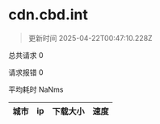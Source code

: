 
  # cdn.cbd.int

  > 更新时间 2025-04-22T00:47:10.228Z
  
  总共请求 0

  请求报错 0

  平均耗时 NaNms

|城市|ip|下载大小|速度|
|-----|----------|---|---|

  